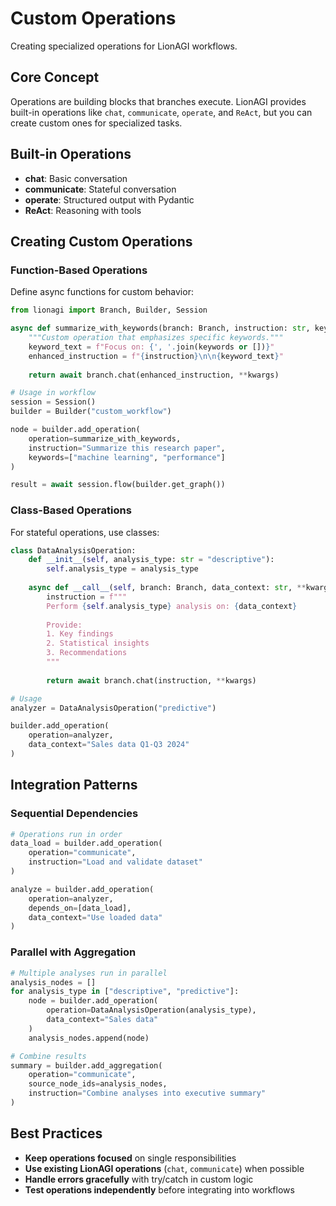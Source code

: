# Custom Operations

Creating specialized operations for LionAGI workflows.

## Core Concept

Operations are building blocks that branches execute. LionAGI provides built-in
operations like `chat`, `communicate`, `operate`, and `ReAct`, but you can
create custom ones for specialized tasks.

## Built-in Operations

- **chat**: Basic conversation
- **communicate**: Stateful conversation
- **operate**: Structured output with Pydantic
- **ReAct**: Reasoning with tools

## Creating Custom Operations

### Function-Based Operations

Define async functions for custom behavior:

```python
from lionagi import Branch, Builder, Session

async def summarize_with_keywords(branch: Branch, instruction: str, keywords: list = None, **kwargs):
    """Custom operation that emphasizes specific keywords."""
    keyword_text = f"Focus on: {', '.join(keywords or [])}"
    enhanced_instruction = f"{instruction}\n\n{keyword_text}"
    
    return await branch.chat(enhanced_instruction, **kwargs)

# Usage in workflow
session = Session()
builder = Builder("custom_workflow")

node = builder.add_operation(
    operation=summarize_with_keywords,
    instruction="Summarize this research paper",
    keywords=["machine learning", "performance"]
)

result = await session.flow(builder.get_graph())
```

### Class-Based Operations

For stateful operations, use classes:

```python
class DataAnalysisOperation:
    def __init__(self, analysis_type: str = "descriptive"):
        self.analysis_type = analysis_type
    
    async def __call__(self, branch: Branch, data_context: str, **kwargs):
        instruction = f"""
        Perform {self.analysis_type} analysis on: {data_context}
        
        Provide:
        1. Key findings
        2. Statistical insights  
        3. Recommendations
        """
        
        return await branch.chat(instruction, **kwargs)

# Usage
analyzer = DataAnalysisOperation("predictive")

builder.add_operation(
    operation=analyzer,
    data_context="Sales data Q1-Q3 2024"
)
```

## Integration Patterns

### Sequential Dependencies

```python
# Operations run in order
data_load = builder.add_operation(
    operation="communicate",
    instruction="Load and validate dataset"
)

analyze = builder.add_operation(
    operation=analyzer,
    depends_on=[data_load],
    data_context="Use loaded data"
)
```

### Parallel with Aggregation

```python
# Multiple analyses run in parallel
analysis_nodes = []
for analysis_type in ["descriptive", "predictive"]:
    node = builder.add_operation(
        operation=DataAnalysisOperation(analysis_type),
        data_context="Sales data"
    )
    analysis_nodes.append(node)

# Combine results
summary = builder.add_aggregation(
    operation="communicate",
    source_node_ids=analysis_nodes,
    instruction="Combine analyses into executive summary"
)
```

## Best Practices

- **Keep operations focused** on single responsibilities
- **Use existing LionAGI operations** (`chat`, `communicate`) when possible
- **Handle errors gracefully** with try/catch in custom logic
- **Test operations independently** before integrating into workflows
